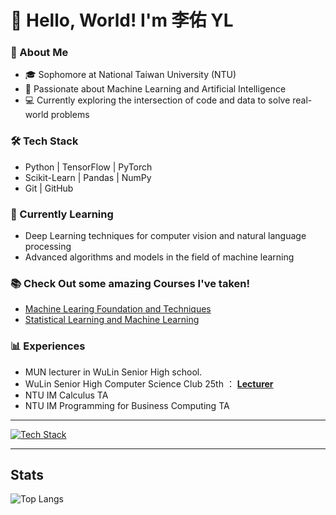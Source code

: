 # 👋 Hello, World! I'm 李佑 YL

### 🚀 About Me
- 🎓 Sophomore at National Taiwan University (NTU)
- 🧠 Passionate about Machine Learning and Artificial Intelligence
- 💻 Currently exploring the intersection of code and data to solve real-world problems

### 🛠️ Tech Stack
- Python | TensorFlow | PyTorch
- Scikit-Learn | Pandas | NumPy
- Git | GitHub

### 🌱 Currently Learning
- Deep Learning techniques for computer vision and natural language processing
- Advanced algorithms and models in the field of machine learning

### 📚 Check Out some amazing Courses I've taken!
- [Machine Learing Foundation and Techniques](https://github.com/leeyoyo49/NTU_2023Fall_MachineLearningFoundationAndTechniques)
- [Statistical Learning and Machine Learning](https://github.com/leeyoyo49/NTU_2023Fall_StatisticalLearningMachineLearning)

### 📊 Experiences
- MUN lecturer in WuLin Senior High school.
- WuLin Senior High Computer Science Club 25th ： **[Lecturer](https://www.facebook.com/WLCSC/)**
- NTU IM Calculus TA
- NTU IM Programming for Business Computing TA

---
[![Tech Stack](https://img.shields.io/badge/Tech%20Stack-Python%20%7C%20TensorFlow%20%7C%20PyTorch%20%7C%20Scikit--Learn%20%7C%20Pandas%20%7C%20NumPy%20%7C%20Git%20%7C%20GitHub-1abc9c.svg)](https://github.com/leeyoyo49)


---

## Stats

![Top Langs](https://github-readme-stats.vercel.app/api/top-langs/?username=leeyoyo49&layout=compact&theme=tokyonight&hide_border=true)
